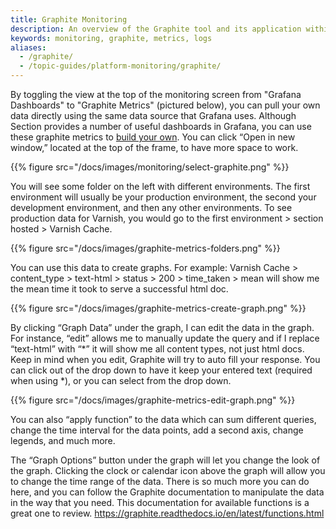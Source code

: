 ```yaml
---
title: Graphite Monitoring
description: An overview of the Graphite tool and its application within the Section platform
keywords: monitoring, graphite, metrics, logs
aliases:
  - /graphite/
  - /topic-guides/platform-monitoring/graphite/
---
```



By toggling the view at the top of the monitoring screen from "Grafana Dashboards" to "Graphite Metrics" (pictured below), you can pull your own data directly using the same data source that Grafana uses. Although Section provides a number of useful dashboards in Grafana, you can use these graphite metrics to [build your own](/docs/monitoring/how-tos/make-grafana-dashboard). You can click “Open in new window,” located at the top of the frame, to have more space to work.

{{% figure src="/docs/images/monitoring/select-graphite.png" %}}

You will see some folder on the left with different environments. The first environment will usually be your production environment, the second your development environment, and then any other environments. To see production data for Varnish, you would go to the first environment > section hosted > Varnish Cache.

{{% figure src="/docs/images/graphite-metrics-folders.png" %}}

You can use this data to create graphs. For example: Varnish Cache > content_type > text-html > status > 200 > time_taken > mean will show me the mean time it took to serve a successful html doc.

{{% figure src="/docs/images/graphite-metrics-create-graph.png" %}}

By clicking “Graph Data” under the graph, I can edit the data in the graph. For instance, “edit” allows me to manually update the query and if I replace “text-html” with “\*” it will show me all content types, not just html docs. Keep in mind when you edit, Graphite will try to auto fill your response. You can click out of the drop down to have it keep your entered text (required when using \*), or you can select from the drop down.

{{% figure src="/docs/images/graphite-metrics-edit-graph.png" %}}

You can also “apply function” to the data which can sum different queries, change the time interval for the data points, add a second axis, change legends, and much more.

The “Graph Options” button under the graph will let you change the look of the graph. Clicking the clock or calendar icon above the graph will allow you to change the time range of the data. There is so much more you can do here, and you can follow the Graphite documentation to manipulate the data in the way that you need. This documentation for available functions is a great one to review.  https://graphite.readthedocs.io/en/latest/functions.html
